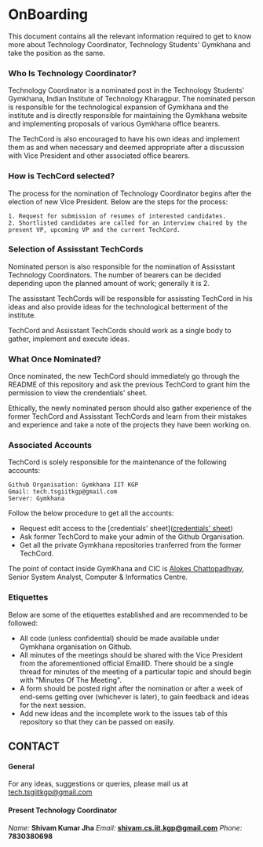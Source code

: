 # OnBoarding

This document contains all the relevant information required to get to know more about Technology Coordinator, Technology Students' Gymkhana and take the position as the same.

### Who Is Technology Coordinator?

Technology Coordinator is a nominated post in the Technology Students' Gymkhana, Indian Institute of Technology Kharagpur. The nominated person is responsible for the technological expansion of Gymkhana and the institute and is directly responsible for maintaining the Gymkhana website and implementing proposals of various Gymkhana office bearers.

The TechCord is also encouraged to have his own ideas and implement them as and when necessary and deemed appropriate after a discussion with Vice President and other associated office bearers.

### How is TechCord selected?

The process for the nomination of Technology Coordinator begins after the election of new Vice President. Below are the steps for the process:

```text
1. Request for submission of resumes of interested candidates.
2. Shortlisted candidates are called for an interview chaired by the present VP, upcoming VP and the current TechCord.
```

### Selection of Assisstant TechCords

Nominated person is also responsible for the nomination of Assisstant Technology Coordinators. The number of bearers can be decided depending upon the planned amount of work; generally it is 2.

The assisstant TechCords will be responsible for assissting TechCord in his ideas and also provide ideas for the technological betterment of the institute.

TechCord and Assisstant TechCords should work as a single body to gather, implement and execute ideas.

### What Once Nominated?

Once nominated, the new TechCord should immediately go through the README of this repository and ask the previous TechCord to grant him the permission to view the crendentials' sheet.

Ethically, the newly nominated person should also gather experience of the former TechCord and Assisstant TechCords and learn from their mistakes and experience and take a note of the projects they have been working on.

### Associated Accounts

TechCord is solely responsible for the maintenance of the following accounts:

```text
Github Organisation: Gymkhana IIT KGP
Gmail: tech.tsgiitkgp@gmail.com
Server: Gymkhana
```

Follow the below procedure to get all the accounts:

- Request edit access to the [credentials' sheet]([credentials' sheet](https://docs.google.com/spreadsheets/d/1suD221YejD_cHQhJqkA_lA9eyM3Id4dPr3Grjf3-wQk/edit#gid=0))
- Ask former TechCord to make your admin of the Github Organisation.
- Get all the private Gymkhana repositories tranferred from the former TechCord.

The point of contact inside GymKhana and CIC is [Alokes Chattopadhyay](http://www1.iitkgp.ac.in/fac-profiles/showprofile.php?empcode=ZamZU&depts_name=CC), Senior System Analyst, Computer & Informatics Centre.

### Etiquettes

Below are some of the etiquettes established and are recommended to be followed:

- All code (unless confidential) should be made available under Gymkhana organisation on Github.
- All minutes of the meetings should be shared with the Vice President from the aforementioned official EmailID. There should be a single thread for minutes of the meeting of a particular topic and should begin with "Minutes Of The Meeting".
- A form should be posted right after the nomination or after a week of end-sems getting over (whichever is later), to gain feedback and ideas for the next session.
- Add new ideas and the incomplete work to the issues tab of this repository so that they can be passed on easily.

## CONTACT

#### General

For any ideas, suggestions or queries, please mail us at tech.tsgiitkgp@gmail.com

#### Present Technology Coordinator

*Name:* **Shivam Kumar Jha**
*Email:* **shivam.cs.iit.kgp@gmail.com**
*Phone:* **7830380698**
